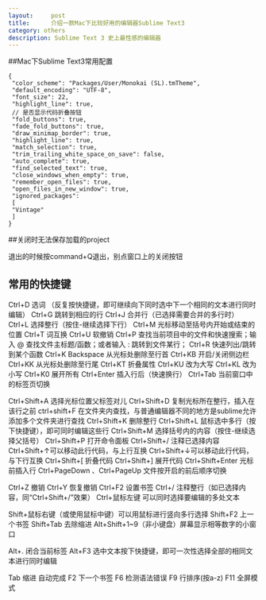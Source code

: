 ```yaml
---
layout:		post
title:		介绍一款Mac下比较好用的编辑器Sublime Text3
category: others
description: Sublime Text 3 史上最性感的编辑器
---
```


##Mac下Sublime Text3常用配置
	
	{
	 "color_scheme": "Packages/User/Monokai (SL).tmTheme",
	 "default_encoding": "UTF-8",
	 "font_size": 22,
	 "highlight_line": true,
	 // 是否显示代码折叠按钮
	 "fold_buttons": true,
	 "fade_fold_buttons": true,
	 "draw_minimap_border": true,
	 "highlight_line": true,
	 "match_selection": true,
	 "trim_trailing_white_space_on_save": false,
	 "auto_complete": true,
	 "find_selected_text": true,
	 "close_windows_when_empty": true,
	 "remember_open_files": true,
	 "open_files_in_new_window": true,
	 "ignored_packages":
	 [
	 "Vintage"
	 ]
	}

##关闭时无法保存加载的project

退出的时候按command+Q退出，别点窗口上的关闭按钮

## 常用的快捷键

Ctrl+D 选词 （反复按快捷键，即可继续向下同时选中下一个相同的文本进行同时编辑）
Ctrl+G 跳转到相应的行
Ctrl+J 合并行（已选择需要合并的多行时）
Ctrl+L 选择整行（按住-继续选择下行）
Ctrl+M 光标移动至括号内开始或结束的位置
Ctrl+T 词互换
Ctrl+U 软撤销
Ctrl+P 查找当前项目中的文件和快速搜索；输入 @ 查找文件主标题/函数；或者输入 : 跳转到文件某行；
Ctrl+R 快速列出/跳转到某个函数
Ctrl+K Backspace 从光标处删除至行首
Ctrl+KB 开启/关闭侧边栏
Ctrl+KK 从光标处删除至行尾
Ctrl+KT 折叠属性
Ctrl+KU 改为大写
Ctrl+KL 改为小写
Ctrl+K0 展开所有
Ctrl+Enter 插入行后（快速换行）
Ctrl+Tab 当前窗口中的标签页切换

Ctrl+Shift+A 选择光标位置父标签对儿
Ctrl+Shift+D 复制光标所在整行，插入在该行之前
ctrl+shift+F 在文件夹内查找，与普通编辑器不同的地方是sublime允许添加多个文件夹进行查找
Ctrl+Shift+K 删除整行
Ctrl+Shift+L 鼠标选中多行（按下快捷键），即可同时编辑这些行
Ctrl+Shift+M 选择括号内的内容（按住-继续选择父括号）
Ctrl+Shift+P 打开命令面板
Ctrl+Shift+/ 注释已选择内容
Ctrl+Shift+↑可以移动此行代码，与上行互换
Ctrl+Shift+↓可以移动此行代码，与下行互换
Ctrl+Shift+[ 折叠代码
Ctrl+Shift+] 展开代码
Ctrl+Shift+Enter 光标前插入行
Ctrl+PageDown 、Ctrl+PageUp 文件按开启的前后顺序切换

Ctrl+Z 撤销
Ctrl+Y 恢复撤销
Ctrl+F2 设置书签
Ctrl+/ 注释整行（如已选择内容，同“Ctrl+Shift+/”效果）
Ctrl+鼠标左键 可以同时选择要编辑的多处文本

Shift+鼠标右键（或使用鼠标中键）可以用鼠标进行竖向多行选择
Shift+F2 上一个书签
Shift+Tab 去除缩进
Alt+Shift+1~9（非小键盘）屏幕显示相等数字的小窗口

Alt+. 闭合当前标签
Alt+F3 选中文本按下快捷键，即可一次性选择全部的相同文本进行同时编辑

Tab 缩进 自动完成
F2 下一个书签
F6 检测语法错误
F9 行排序(按a-z)
F11 全屏模式